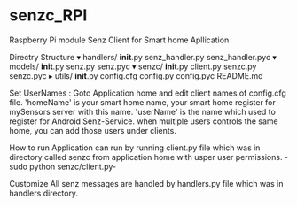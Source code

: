 # senzc_RPI
Raspberry Pi module Senz Client for Smart home Apllication 

Directry Structure
▾ handlers/ 
	__init__.py
	senz_handler.py
	senz_handler.pyc
▾ models/
    __init__.py 
    senz.py
    senz.pyc
▾ senzc/
    __init__.py
    client.py
    senzc.py
    senzc.pyc
▸ utils/
  __init__.py
  config.cfg
  config.py
  config.pyc
  README.md


Set UserNames :
	Goto Application home and edit client names of config.cfg file.
	'homeName' is your smart home name, your smart home register for 
	mySensors server with this name.
	'userName' is the name which used to register for Android Senz-Service.
	when multiple users controls the same home, you can add those users under clients.

How to run
	Application can run by running client.py file which was in directory called senzc from 
	application home with usper user permissions.
	-sudo python senzc/client.py-

Customize
	All senz messages are handled by handlers.py file which was in 	handlers directory.


	
